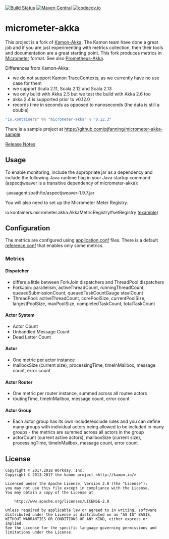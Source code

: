 [![Build Status](https://travis-ci.org/kontainers/micrometer-akka.svg?branch=master)](https://travis-ci.org/kontainers/micrometer-akka)
[![Maven Central](https://maven-badges.herokuapp.com/maven-central/io.kontainers/micrometer-akka_2.13/badge.svg)](https://maven-badges.herokuapp.com/maven-central/io.kontainers/micrometer-akka_2.13)
[![codecov.io](https://codecov.io/gh/kontainers/micrometer-akka/coverage.svg?branch=master)](https://codecov.io/gh/kontainers/micrometer-akka/branch/master)

# micrometer-akka

This project is a fork of [Kamon-Akka](http://kamon.io/documentation/kamon-akka/0.6.6/overview/). The Kamon team have done a great job and if you are just experimenting with metrics collection, then their tools and documentation are a great starting point. 
This fork produces metrics in [Micrometer](http://micrometer.io/) format.
See also [Prometheus-Akka](https://github.com/Workday/prometheus-akka).

Differences from Kamon-Akka:
- we do not support Kamon TraceContexts, as we currently have no use case for them
- we support Scala 2.11, Scala 2.12 and Scala 2.13
- we only build with Akka 2.5 but we test the build with Akka 2.6 too
- akka 2.4 is supported prior to v0.12.0
- records time in seconds as opposed to nanoseconds (the data is still a double)

```sbt
"io.kontainers" %% "micrometer-akka" % "0.12.3"
```

There is a sample project at https://github.com/pjfanning/micrometer-akka-sample

[Release Notes](https://github.com/kontainers/micrometer-akka/releases)

## Usage

To enable monitoring, include the appropriate jar as a dependency and include the following Java runtime flag in your Java startup command (aspectjweaver is a transitive dependency of micrometer-akka):

-javaagent:/path/to/aspectjweaver-1.9.7.jar

You will also need to set up the Micrometer Meter Registry.

io.kontainers.micrometer.akka.AkkaMetricRegistry#setRegistry ([example](https://github.com/pjfanning/micrometer-akka-sample/blob/master/src/main/scala/com/example/akka/Main.scala))

## Configuration

The metrics are configured using [application.conf](https://github.com/typesafehub/config) files. There is a default [reference.conf](https://github.com/kontainers/micrometer-akka/blob/master/src/main/resources/reference.conf) that enables only some metrics.

### Metrics

#### Dispatcher

- differs a little between ForkJoin dispatchers and ThreadPool dispatchers
- ForkJoin: parallelism, activeThreadCount, runningThreadCount, queuedSubmissionCount, queuedTaskCountGauge stealCount
- ThreadPool: activeThreadCount, corePoolSize, currentPoolSize, largestPoolSize, maxPoolSize, completedTaskCount, totalTaskCount

#### Actor System

- Actor Count
- Unhandled Message Count
- Dead Letter Count

#### Actor

- One metric per actor instance
- mailboxSize (current size), processingTime, timeInMailbox, message count, error count

#### Actor Router

- One metric per router instance, summed across all routee actors
- routingTime, timeInMailbox, message count, error count

#### Actor Group

- Each actor group has its own include/exclude rules and you can define many groups with individual actors being allowed to be included in many groups - the metrics are summed across all actors in the group
- actorCount (current active actors), mailboxSize (current size), processingTime, timeInMailbox, message count, error count

## License

```
Copyright © 2017,2018 Workday, Inc.
Copyright © 2013-2017 the kamon project <http://kamon.io/>

Licensed under the Apache License, Version 2.0 (the "License");
you may not use this file except in compliance with the License.
You may obtain a copy of the License at

    http://www.apache.org/licenses/LICENSE-2.0

Unless required by applicable law or agreed to in writing, software
distributed under the License is distributed on an "AS IS" BASIS,
WITHOUT WARRANTIES OR CONDITIONS OF ANY KIND, either express or implied.
See the License for the specific language governing permissions and
limitations under the License.
```
